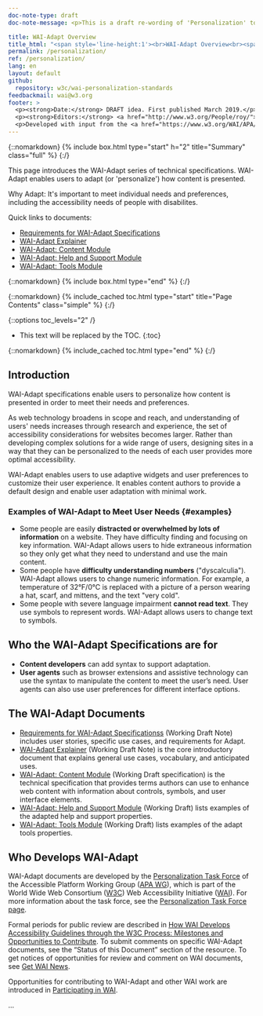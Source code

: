 ```yaml
---
doc-note-type: draft
doc-note-message: <p>This is a draft re-wording of 'Personalization' to 'Adapt'. See background and discussion in <a href='https://github.com/w3c/wai-personalization-standards/issues/9'>GitHub issue 'branding'</a></p>

title: WAI-Adapt Overview
title_html: "<span style='line-height:1'><br>WAI-Adapt Overview<br><span style='font-style: italic; font-size: 0.75em'>Enabling users to adapt content<br>Enabling users to adapt content presentation<br>Enabling users to change content presentation<br>Enabling users to personalize content presentation</span></span>"	
permalink: /personalization/
ref: /personalization/
lang: en
layout: default
github:
  repository: w3c/wai-personalization-standards
feedbackmail: wai@w3.org
footer: >
  <p><strong>Date:</strong> DRAFT idea. First published March 2019.</p>
  <p><strong>Editors:</strong> <a href="http://www.w3.org/People/roy/">Ruoxi Ran</a>, <a href="http://www.w3.org/People/cooper/">Michael Cooper</a>, and <a href="http://www.w3.org/People/Shawn/">Shawn Lawton Henry</a>.</p>
  <p>Developed with input from the <a href="https://www.w3.org/WAI/APA/task-forces/personalization/">Personalization Task Force</a>.<p>
---
```


{::nomarkdown}
{% include box.html type="start" h="2" title="Summary" class="full" %}
{:/}

This page introduces the WAI-Adapt series of technical specifications. WAI-Adapt enables users to adapt (or 'personalize') how content is presented.
  
Why Adapt: It's important to meet individual needs and preferences, including the accessibility needs of people with disabilites.

Quick links to documents:
* [Requirements for WAI-Adapt Specifications](https://www.w3.org/TR/personalization-semantics-requirements-1.0/)
* [WAI-Adapt Explainer](https://www.w3.org/TR/personalization-semantics-1.0/)
* [WAI-Adapt: Content Module](https://www.w3.org/TR/personalization-semantics-content-1.0/)
* [WAI-Adapt: Help and Support Module](https://www.w3.org/TR/personalization-semantics-help-1.0/)
* [WAI-Adapt: Tools Module](https://www.w3.org/TR/personalization-semantics-tools-1.0/)

{::nomarkdown}
{% include box.html type="end" %}
{:/}

{::nomarkdown}
{% include_cached toc.html type="start" title="Page Contents" class="simple" %}
{:/}

{::options toc_levels="2" /}

-   This text will be replaced by the TOC.
{:toc}

{::nomarkdown}
{% include_cached toc.html type="end" %}
{:/}
 
## Introduction
  
WAI-Adapt specifications enable users to personalize how content is presented in order to meet their needs and preferences.
  
As web technology broadens in scope and reach, and understanding of users' needs increases through research and experience, the set of accessibility considerations for websites becomes larger. Rather than developing complex solutions for a wide range of users, designing sites in a way that they can be personalized to the needs of each user provides more optimal accessibility.

WAI-Adapt enables users to use adaptive widgets and user preferences to customize their user experience. It enables content authors to provide a default design and enable user adaptation with minimal work.

### Examples of WAI-Adapt to Meet User Needs {#examples}

* Some people are easily **distracted or overwhelmed by lots of information** on a website. They have difficulty finding and focusing on key information. WAI-Adapt allows users to hide extraneous information so they only get what they need to understand and use the main content.
* Some people have **difficulty understanding numbers** ("dyscalculia"). WAI-Adapt allows users to change numeric information. For example, a temperature of 32&deg;F/0&deg;C is replaced with a picture of a person wearing a hat, scarf, and mittens, and the text "very cold".
* Some people with severe language impairment **cannot read text**. They use symbols to represent words. WAI-Adapt allows users to change text to symbols.

## Who the WAI-Adapt Specifications are for
* **Content developers** can add syntax to support adaptation. 
* **User agents** such as browser extensions and assistive technology can use the syntax to manipulate the content to meet the user’s need. User agents can also use user preferences for different interface options.

## The WAI-Adapt Documents
* [Requirements for WAI-Adapt Specificationss](https://www.w3.org/TR/personalization-semantics-requirements-1.0/) (Working Draft Note) includes user stories, specific use cases, and requirements for Adapt.
* [WAI-Adapt Explainer](https://www.w3.org/TR/personalization-semantics-1.0/) (Working Draft Note) is the core introductory document that explains general use cases, vocabulary, and anticipated uses.
* [WAI-Adapt: Content Module](https://www.w3.org/TR/personalization-semantics-content-1.0/) (Working Draft specification) is the technical specification that provides terms authors can use to enhance web content with information about controls, symbols, and user interface elements.
* [WAI-Adapt: Help and Support Module](https://www.w3.org/TR/personalization-semantics-help-1.0/) (Working Draft) lists examples of the adapted help and support properties.
* [WAI-Adapt: Tools Module](https://www.w3.org/TR/personalization-semantics-tools-1.0/) (Working Draft) lists examples of the adapt tools properties.

## Who Develops WAI-Adapt
WAI-Adapt documents are developed by the [Personalization Task Force](https://www.w3.org/WAI/APA/task-forces/personalization/) of the Accessible Platform Working Group ([APA WG](https://www.w3.org/WAI/APA/)), which is part of the World Wide Web Consortium ([W3C](http://www.w3.org/)) Web Accessibility Initiative ([WAI](http://www.w3.org/WAI/)). For more information about the task force, see the [Personalization Task Force page](https://www.w3.org/WAI/APA/task-forces/personalization/).

Formal periods for public review are described in [How WAI Develops Accessibility Guidelines through the W3C Process: Milestones and Opportunities to Contribute](http://www.w3.org/WAI/intro/w3c-process). To submit comments on specific WAI-Adapt documents, see the “Status of this Document” section of the resource. To get notices of opportunities for review and comment on WAI documents, see [Get WAI News](https://www.w3.org/WAI/news/subscribe/).

Opportunities for contributing to WAI-Adapt and other WAI work are introduced in [Participating in WAI](https://www.w3.org/WAI/about/participating/).
  
  ...
